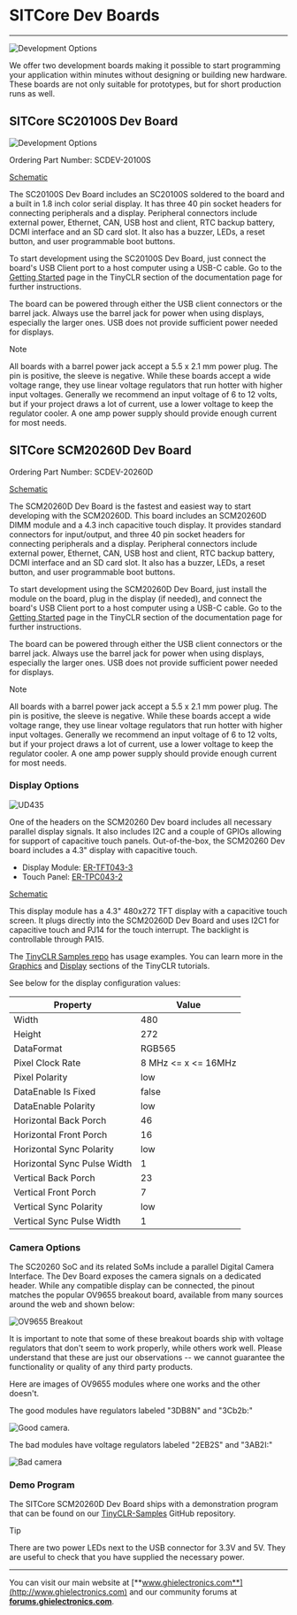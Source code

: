 # SITCore Dev Boards
---
![Development Options](images/sitcore-dev-boards.jpg)

We offer two development boards making it possible to start programming your application within minutes without designing or building new hardware. These boards are not only suitable for prototypes, but for short production runs as well.

## SITCore SC20100S Dev Board
![Development Options](images/sc20100.jpg)

Ordering Part Number: SCDEV-20100S

[Schematic]()

The SC20100S Dev Board includes an SC20100S soldered to the board and a built in 1.8 inch color serial display. It has three 40 pin socket headers for connecting peripherals and a display. Peripheral connectors include external power, Ethernet, CAN, USB host and client, RTC backup battery, DCMI interface and an SD card slot.  It also has a buzzer, LEDs, a reset button, and user programmable boot buttons.

To start development using the SC20100S Dev Board, just connect the board's USB Client port to a host computer using a USB-C cable. Go to the [Getting Started](../../software/tinyclr/getting-started.md) page in the TinyCLR section of the documentation page for further instructions.

The board can be powered through either the USB client connectors or the barrel jack. Always use the barrel jack for power when using displays, especially the larger ones. USB does not provide sufficient power needed for displays.

> [!Note]
> All boards with a barrel power jack accept a 5.5 x 2.1 mm power plug. The pin is positive, the sleeve is negative. While these boards accept a wide voltage range, they use linear voltage regulators that run hotter with higher input voltages. Generally we recommend an input voltage of 6 to 12 volts, but if your project draws a lot of current, use a lower voltage to keep the regulator cooler. A one amp power supply should provide enough current for most needs.

## SITCore SCM20260D Dev Board

Ordering Part Number: SCDEV-20260D

[Schematic]()

The SCM20260D Dev Board is the fastest and easiest way to start developing with the SCM20260D. This board includes an SCM20260D DIMM module and a 4.3 inch capacitive touch display. It provides standard connectors for input/output, and three 40 pin socket headers for connecting peripherals and a display. Peripheral connectors include external power, Ethernet, CAN, USB host and client, RTC backup battery, DCMI interface and an SD card slot.  It also has a buzzer, LEDs, a reset button, and user programmable boot buttons.

To start development using the SCM20260D Dev Board, just install the module on the board, plug in the display (if needed), and connect the board's USB Client port to a host computer using a USB-C cable. Go to the [Getting Started](../../software/tinyclr/getting-started.md) page in the TinyCLR section of the documentation page for further instructions.

The board can be powered through either the USB client connectors or the barrel jack. Always use the barrel jack for power when using displays, especially the larger ones. USB does not provide sufficient power needed for displays.

> [!Note]
> All boards with a barrel power jack accept a 5.5 x 2.1 mm power plug. The pin is positive, the sleeve is negative. While these boards accept a wide voltage range, they use linear voltage regulators that run hotter with higher input voltages. Generally we recommend an input voltage of 6 to 12 volts, but if your project draws a lot of current, use a lower voltage to keep the regulator cooler. A one amp power supply should provide enough current for most needs.

### Display Options
![UD435](images/ud435.jpg)

One of the headers on the SCM20260 Dev board includes all necessary parallel display signals. It also includes I2C and a couple of GPIOs allowing for support of capacitive touch panels. Out-of-the-box, the SCM20260 Dev board includes a 4.3" display with capacitive touch.

* Display Module: [ER-TFT043-3](https://www.buydisplay.com/)
* Touch Panel: [ER-TPC043-2](https://www.buydisplay.com/)

[Schematic](http://files.ghielectronics.com/downloads/Schematics/Systems/UD435%20Rev%20A%20Schematic.pdf)

This display module has a 4.3" 480x272 TFT display with a capacitive touch screen. It plugs directly into the SCM20260D Dev Board and uses I2C1 for capacitive touch and PJ14 for the touch interrupt. The backlight is controllable through PA15.

The [TinyCLR Samples repo](https://github.com/ghi-electronics/TinyCLR-Samples) has usage examples. You can learn more in the [Graphics](../../software/tinyclr/tutorials/graphics.md) and [Display](../../software/tinyclr/tutorials/displays.md) sections of the TinyCLR tutorials.

See below for the display configuration values:

Property | Value
---------|---------
Width | 480
Height | 272
DataFormat | RGB565
Pixel Clock Rate | 8 MHz <= x <= 16MHz
Pixel Polarity | low
DataEnable Is Fixed | false
DataEnable Polarity | low
Horizontal Back Porch | 46
Horizontal Front Porch | 16
Horizontal Sync Polarity | low
Horizontal Sync Pulse Width | 1
Vertical Back Porch | 23
Vertical Front Porch | 7
Vertical Sync Polarity | low
Vertical Sync Pulse Width | 1

### Camera Options

The SC20260 SoC and its related SoMs include a parallel Digital Camera Interface. The Dev Board exposes the camera signals on a dedicated header. While any compatible display can be connected, the pinout matches the popular OV9655 breakout board, available from many sources around the web and shown below:

![OV9655 Breakout](images/ov9655-breakout.jpg)

It is important to note that some of these breakout boards ship with voltage regulators that don't seem to work properly, while others work well. Please understand that these are just our observations -- we cannot guarantee the functionality or quality of any third party products.

Here are images of OV9655 modules where one works and the other doesn't.

The good modules have regulators labeled "3DB8N" and "3Cb2b:"

![Good camera](images/good-camera.jpg).

The bad modules have voltage regulators labeled "2EB2S" and "3AB2I:"

![Bad camera](images/bad-camera.jpg)




### Demo Program

The SITCore SCM20260D Dev Board ships with a demonstration program that can be found on our [TinyCLR-Samples](https://github.com/ghi-electronics/TinyCLR-Samples) GitHub repository.

> [!Tip]
> There are two power LEDs next to the USB connector for 3.3V and 5V. They are useful to check that you have supplied the necessary power.

***

You can visit our main website at [**www.ghielectronics.com**](http://www.ghielectronics.com) and our community forums at [**forums.ghielectronics.com**](https://forums.ghielectronics.com/).
